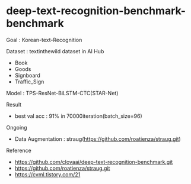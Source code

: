 # deep-text-recognition-benchmark-benchmark

Goal : Korean-text-Recognition

Dataset : textinthewild dataset in AI Hub
- Book
- Goods
- Signboard
- Traffic_Sign

Model : TPS-ResNet-BiLSTM-CTC(STAR-Net)

Result
- best val acc : 91% in 70000iteration(batch_size=96)

Ongoing
- Data Augmentation : straug(https://github.com/roatienza/straug.git)

Reference
- https://github.com/clovaai/deep-text-recognition-benchmark.git
- https://github.com/roatienza/straug.git
- https://cvml.tistory.com/21
